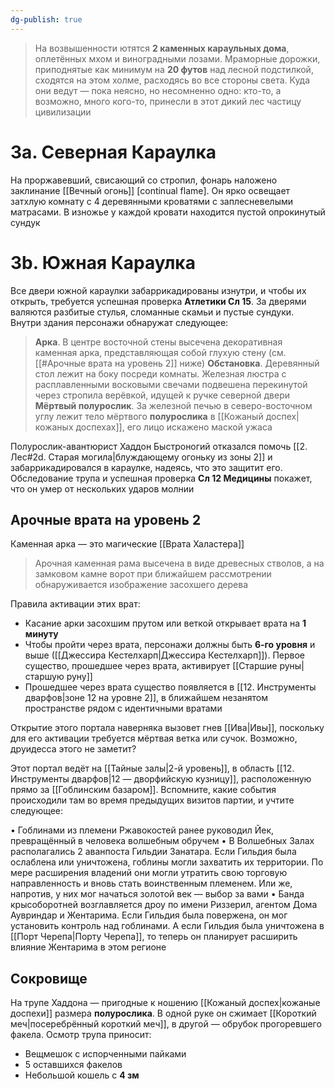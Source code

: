 ```yaml
---
dg-publish: true
---
```

> На возвышенности ютятся **2 каменных караульных дома**, оплетённых мхом и виноградными лозами. Мраморные дорожки, приподнятые как минимум на **20 футов** над лесной подстилкой, сходятся на этом холме, расходясь во все стороны света. Куда они ведут — пока неясно, но несомненно одно: кто-то, а возможно, много кого-то, принесли в этот дикий лес частицу цивилизации

# 3а. Северная Караулка

На проржавевший, свисающий со стропил, фонарь наложено заклинание [[Вечный огонь]] [continual flame]. Он ярко освещает затхлую комнату с 4 деревянными кроватями с заплесневелыми матрасами. В изножье у каждой кровати находится пустой опрокинутый сундук

# 3b. Южная Караулка

Все двери южной караулки забаррикадированы изнутри, и чтобы их открыть, требуется успешная проверка **Атлетики Сл 15**. За дверями валяются разбитые стулья, сломанные скамьи и пустые сундуки. Внутри здания персонажи обнаружат следующее:

> **Арка**. В центре восточной стены высечена декоративная каменная арка, представляющая собой глухую стену (см. [[#Арочные врата на уровень 2]] ниже)
> **Обстановка**. Деревянный стол лежит на боку посреди комнаты. Железная люстра с расплавленными восковыми свечами подвешена перекинутой через стропила верёвкой, идущей к ручке северной двери
> **Мёртвый полурослик**. За железной печью в северо-восточном углу лежит тело мёртвого **полурослика** в [[Кожаный доспех|кожаных доспехах]], его лицо искажено маской ужаса

Полурослик-авантюрист Хаддон Быстроногий отказался помочь [[2. Лес#2d. Старая могила|блуждающему огоньку из зоны 2]] и забаррикадировался в караулке, надеясь, что это защитит его. Обследование трупа и успешная проверка **Сл 12 Медицины** покажет, что он умер от нескольких ударов молнии

## Арочные врата на уровень 2

Каменная арка — это магические [[Врата Халастера]]

> Арочная каменная рама высечена в виде древесных стволов, а на замковом камне ворот при ближайшем рассмотрении обнаруживается изображение засохшего дерева

Правила активации этих врат:

- Касание арки засохшим прутом или веткой открывает врата на **1 минуту**
- Чтобы пройти через врата, персонажи должны быть **6-го уровня** и выше ([[Джессира Кестелхарп|Джессира Кестелхарп]]). Первое существо, прошедшее через врата, активирует [[Старшие руны|старшую руну]]
- Прошедшее через врата существо появляется в [[12. Инструменты дварфов|зоне 12 на уровне 2]], в ближайшем незанятом пространстве рядом с идентичными вратами

Открытие этого портала наверняка вызовет гнев [[Ива|Ивы]], поскольку для его активации требуется мёртвая ветка или сучок. Возможно, друидесса этого не заметит?

Этот портал ведёт на [[Тайные залы|2-й уровень]], в область [[12. Инструменты дварфов|12 — дворфийскую кузницу]], расположенную прямо за [[Гоблинским базаром]]. Вспомните, какие события происходили там во время предыдущих визитов партии, и учтите следующее:

• Гоблинами из племени Ржавокостей ранее руководил Йек, превращённый в человека волшебным обручем
• В Волшебных Залах располагались 2 аванпоста Гильдии Занатара. Если Гильдия была ослаблена или уничтожена, гоблины могли захватить их территории. По мере расширения владений они могли утратить свою торговую направленность и вновь стать воинственным племенем. Или же, напротив, у них мог начаться золотой век — выбор за вами
• Банда крысоборотней возглавляется дроу по имени Риззерил, агентом Дома Аувриндар и Жентарима. Если Гильдия была повержена, он мог установить контроль над гоблинами. А если Гильдия была уничтожена в [[Порт Черепа|Порту Черепа]], то теперь он планирует расширить влияние Жентарима в этом регионе

## Сокровище

На трупе Хаддона — пригодные к ношению [[Кожаный доспех|кожаные доспехи]] размера **полурослика**. В одной руке он сжимает [[Короткий меч|посеребрённый короткий меч]], в другой — обрубок прогоревшего факела. Осмотр трупа приносит:

- Вещмешок с испорченными пайками
- 5 оставшихся факелов
- Небольшой кошель с **4 зм**